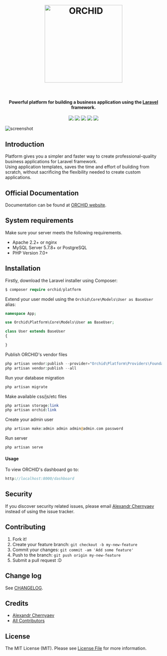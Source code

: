
<h1 align="center">
  <br>
  <a href="https://orchid.software/"><img src="https://orchid.software/img/orchid.svg" alt="ORCHID" width="250"></a>
  <br>
  <br>
</h1>

<h4 align="center">Powerful platform for building a business application using the  <a href="https://laravel.com" target="_blank">Laravel</a> framework.</h4>

<p align="center">
<a href="https://travis-ci.org/orchidsoftware/platform/"><img src="https://travis-ci.org/orchidsoftware/platform.svg?branch=master"></a>
<a href="https://styleci.io/repos/73781385"><img src="https://styleci.io/repos/73781385/shield?branch=master"/></a>
<a href="https://packagist.org/packages/orchid/platform"><img src="https://poser.pugx.org/orchid/platform/v/stable"/></a>
<a href="https://packagist.org/packages/orchid/platform"><img src="https://poser.pugx.org/orchid/platform/downloads"/></a>
<a href="https://packagist.org/packages/orchid/platform"><img src="https://poser.pugx.org/orchid/platform/license"/></a>
</p>

![screenshot](https://user-images.githubusercontent.com/5102591/32980416-22ad653e-cc77-11e7-9fb9-4747b241270f.png)

## Introduction

Platform gives you a simpler and faster way to create professional-quality business applications for Laravel framework.  
Using application templates, saves the time and effort of building from scratch, without sacrificing the flexibility needed to create custom applications.

## Official Documentation

Documentation can be found at [ORCHID website](http://orchid.software).


## System requirements

Make sure your server meets the following requirements.

- Apache 2.2+ or nginx
- MySQL Server 5.7.8+ or PostgreSQL
- PHP Version 7.0+


## Installation

Firstly, download the Laravel installer using Composer:
```php
$ composer require orchid/platform
```

Extend your user model using the `Orchid\Core\Models\User as BaseUser` alias:

```php
namespace App;

use Orchid\Platform\Core\Models\User as BaseUser;

class User extends BaseUser
{

}

```

Publish ORCHID's vendor files

```php
php artisan vendor:publish --provider="Orchid\Platform\Providers\FoundationServiceProvider"
php artisan vendor:publish --all
```

Run your database migration
```php
php artisan migrate
```

Make available css/js/etc files
```php
php artisan storage:link
php artisan orchid:link
```

Create your admin user
```php
php artisan make:admin admin admin@admin.com password
```

Run server
```php
php artisan serve
```

#### Usage

To view ORCHID's dashboard go to:
```php
http://localhost:8000/dashboard
```


## Security

If you discover security related issues, please email  [Alexandr Chernyaev](mailto:bliz48rus@gmail.com) instead of using the issue tracker.


## Contributing

1. Fork it!
2. Create your feature branch: `git checkout -b my-new-feature`
3. Commit your changes: `git commit -am 'Add some feature'`
4. Push to the branch: `git push origin my-new-feature`
5. Submit a pull request :D


## Change log

See [CHANGELOG](CHANGELOG.md).

## Credits

- [Alexandr Chernyaev](https://github.com/tabuna)
- [All Contributors](../../contributors)


## License

The MIT License (MIT). Please see [License File](LICENSE) for more information.
